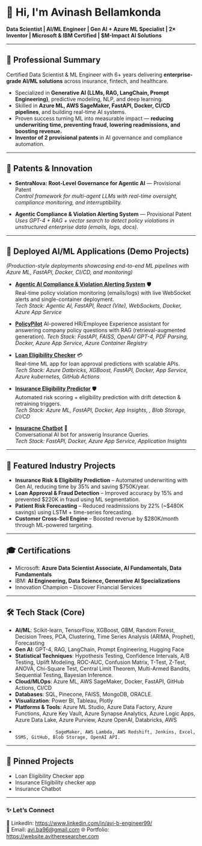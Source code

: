 # 👋 Hi, I'm Avinash Bellamkonda

**Data Scientist | AI/ML Engineer | Gen AI + Azure ML Specialist | 2× Inventor | Microsoft & IBM Certified | $M-Impact AI Solutions**

---

## 🔹 Professional Summary  
Certified Data Scientist & ML Engineer with 6+ years delivering **enterprise-grade AI/ML solutions** across insurance, fintech, and healthcare.  
- Specialized in **Generative AI (LLMs, RAG, LangChain, Prompt Engineering)**, predictive modeling, NLP, and deep learning.  
- Skilled in **Azure ML, AWS SageMaker, FastAPI, Docker, CI/CD pipelines**, and building real-time AI systems.  
- Proven success turning ML into measurable impact — **reducing underwriting time, preventing fraud, lowering readmissions, and boosting revenue.**  
- **Inventor of 2 provisional patents** in AI governance and compliance automation.  

---

## 🧠 Patents & Innovation  
- **SentraNova: Root-Level Governance for Agentic AI** — Provisional Patent  
   *Control framework for multi-agent LLMs with real-time oversight, compliance monitoring, and interruptibility.*  

- **Agentic Compliance & Violation Alerting System** — Provisional Patent  
   *Uses GPT-4 + RAG + vector search to detect policy violations in unstructured enterprise data (emails, logs, docs).*  

---

## 🚀 Deployed AI/ML Applications (Demo Projects)  
*(Production-style deployments showcasing end-to-end ML pipelines with Azure ML, FastAPI, Docker, CI/CD, and monitoring)*  

- **[Agentic AI Compliance & Violation Alerting System](https://violation-detection-app.avitheresearcher.com/)** 🛡️  
  Real-time policy violation monitoring (emails/logs) with live WebSocket alerts and single-container deployment.  
  *Tech Stack: Agentic AI, FastAPI, React (Vite), WebSockets, Docker, Azure App Service*
  
- **[PolicyPilot](https://policypilot.avitheresearcher.com/)**
  AI-powered HR/Employee Experience assistant for answering company policy questions with RAG (retrieval-augmented generation).
  *Tech Stack: FastAPI, FAISS, OpenAI GPT-4, PDF Parsing, Docker, Azure App Service, Azure Container Registry*
  
- **[Loan Eligibility Checker](https://loan-eligibility.avitheresearcher.com/)** 💳   
   Real-time ML app for loan approval predictions with scalable APIs.  
   *Tech Stack: Azure Datbricks, XGBoost, FastAPI, Docker, App Service, Azure kubernetes, GitHub Actions*

- **[Insurance Eligibility Predictor](https://insurance-eligibility.avitheresearcher.com/)** 🛡️  
   Automated risk scoring + eligibility prediction with drift detection & retraining triggers.  
   *Tech Stack: Azure ML, FastAPI, Docker, App Insights, , Blob Storage, CI/CD*  

- **[Insuracne Chatbot](https://insurance-chatbot.avitheresearcher.com)** 🤖  
   Conversational AI bot for answerig Insurance Queries.  
   *Tech Stack: FastAPI, Docker, Azure App Service, Application Insights*  

---

## 💼 Featured Industry Projects  
- **Insurance Risk & Eligibility Prediction** – Automated underwriting with Gen AI, reducing time by 35% and saving $750K/year.  
- **Loan Approval & Fraud Detection** – Improved accuracy by 15% and prevented $220K in fraud using ML segmentation.  
- **Patient Risk Forecasting** – Reduced readmissions by 22% (~$480K savings) using LSTM + time-series forecasting.  
- **Customer Cross-Sell Engine** – Boosted revenue by $280K/month through ML-powered targeting.  

---

## 🎓 Certifications  
- Microsoft: **Azure Data Scientist Associate, AI Fundamentals, Data Fundamentals**  
- IBM: **AI Engineering, Data Science, Generative AI Specializations**  
- Innovation Champion – Discover Financial Services  

---

## 🛠️ Tech Stack (Core)  
- **AI/ML**: Scikit-learn, TensorFlow, XGBoost, GBM, Random Forest, Decision Trees, PCA, Clustering, Time Series Analysis (ARIMA, Prophet), Forecasting  
- **Gen AI**: GPT-4, RAG, LangChain, Prompt Engineering, Hugging Face
- **Statistical Techniques**: Hypothesis Testing, Confidence Intervals, A/B Testing, Uplift Modeling, ROC-AUC, Confusion Matrix, T-Test, Z-Test, ANOVA, Chi-Square Test, Central Limit Theorem, Multi-Armed Bandits,
                              Sequential Testing, Bayesian Inference.
- **Cloud/MLOps**: Azure ML, AWS SageMaker, Docker, FastAPI, GitHub Actions, CI/CD  
- **Databases**: SQL, Pinecone, FAISS, MongoDB, ORACLE. 
- **Visualization**: Power BI, Tableau, Plotly  
- **Platforms & Tools**: Azure ML Studio, Azure Data Factory, Azure Functions, Azure Key Vault, Azure Synapse Analytics, Azure Logic Apps, Azure Data Lake, Azure Purview, Azure OpenAI, Databricks, AWS
-                    SageMaker, AWS Lambda, AWS Redshift, Jenkins, Excel, SSMS, GitHub, Blob Storage, OpenAI API. 

---

## 📌 Pinned Projects  
- Loan Eligibility Checker app 
- Insurance Eligibility checker app
- Insurance Chatbot

---

### ✨ Let’s Connect  
💼 LinkedIn: https://www.linkedin.com/in/avi-b-engineer99/  
📧 Email: avi.ba96@gmail.com
🌐 Portfolio: https://website.avitheresearcher.com 
